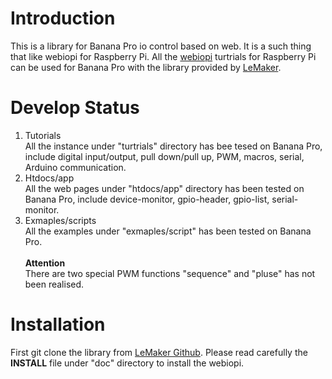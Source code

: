# Introduction #
This is a library for Banana Pro io control based on web. It is a such thing that like webiopi for Raspberry Pi. All the [webiopi](http://trouch.com/category/raspberrypi/webiopi/ "webiopi") turtrials for Raspberry Pi can be used for Banana Pro with the library provided by [LeMaker](http://www.lemaker.org "LeMaker").

# Develop Status #
1. Tutorials <br >
All the instance under "turtrials" directory has bee tesed on Banana Pro, include digital input/output, pull down/pull up, PWM, macros, serial, Arduino communication.<br >
2. Htdocs/app <br >
All the web pages under "htdocs/app" directory has been tested on Banana Pro, include device-monitor, gpio-header, gpio-list, serial-monitor.
3. Exmaples/scripts <br >
All the examples under "exmaples/script" has been tested on Banana Pro.
<br > <br >
**Attention** <br>
There are two special PWM functions "sequence" and "pluse" has not been realised.

# Installation #
First git clone the library from [LeMaker Github](https://github.com/LeMaker/webio-lemaker.git "LeMaker Github"). Please read carefully the **INSTALL** file under "doc" directory to install the webiopi.
